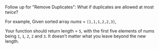 Follow up for "Remove Duplicates":
What if duplicates are allowed at most *twice*?

For example,
Given sorted array *nums* = `[1,1,1,2,2,3]`,

Your function should return length = `5`, with the first five elements of nums being `1`, `1`, `2`, `2` and `3`. It doesn't matter what you leave beyond the new length.
